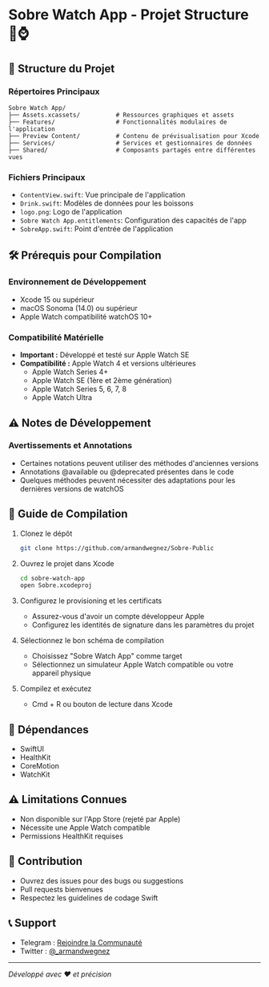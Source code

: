 # Sobre Watch App - Projet Structure 🍺⌚

## 📂 Structure du Projet

### Répertoires Principaux

```
Sobre Watch App/
├── Assets.xcassets/          # Ressources graphiques et assets
├── Features/                 # Fonctionnalités modulaires de l'application
├── Preview Content/          # Contenu de prévisualisation pour Xcode
├── Services/                 # Services et gestionnaires de données
├── Shared/                   # Composants partagés entre différentes vues
```

### Fichiers Principaux

- `ContentView.swift`: Vue principale de l'application
- `Drink.swift`: Modèles de données pour les boissons
- `logo.png`: Logo de l'application
- `Sobre Watch App.entitlements`: Configuration des capacités de l'app
- `SobreApp.swift`: Point d'entrée de l'application

## 🛠 Prérequis pour Compilation

### Environnement de Développement

- Xcode 15 ou supérieur
- macOS Sonoma (14.0) ou supérieur
- Apple Watch compatibilité watchOS 10+

### Compatibilité Matérielle

- **Important :** Développé et testé sur Apple Watch SE
- **Compatibilité :** Apple Watch 4 et versions ultérieures
  - Apple Watch Series 4+
  - Apple Watch SE (1ère et 2ème génération)
  - Apple Watch Series 5, 6, 7, 8
  - Apple Watch Ultra

## ⚠️ Notes de Développement

### Avertissements et Annotations

- Certaines notations peuvent utiliser des méthodes d'anciennes versions
- Annotations @available ou @deprecated présentes dans le code
- Quelques méthodes peuvent nécessiter des adaptations pour les dernières versions de watchOS

## 🚀 Guide de Compilation

1. Clonez le dépôt

   ```bash
   git clone https://github.com/armandwegnez/Sobre-Public
   ```

2. Ouvrez le projet dans Xcode

   ```bash
   cd sobre-watch-app
   open Sobre.xcodeproj
   ```

3. Configurez le provisioning et les certificats

   - Assurez-vous d'avoir un compte développeur Apple
   - Configurez les identités de signature dans les paramètres du projet

4. Sélectionnez le bon schéma de compilation

   - Choisissez "Sobre Watch App" comme target
   - Sélectionnez un simulateur Apple Watch compatible ou votre appareil physique

5. Compilez et exécutez
   - Cmd + R ou bouton de lecture dans Xcode

## 🔧 Dépendances

- SwiftUI
- HealthKit
- CoreMotion
- WatchKit

## ⚠️ Limitations Connues

- Non disponible sur l'App Store (rejeté par Apple)
- Nécessite une Apple Watch compatible
- Permissions HealthKit requises

## 🤝 Contribution

- Ouvrez des issues pour des bugs ou suggestions
- Pull requests bienvenues
- Respectez les guidelines de codage Swift

## 📞 Support

- Telegram : [Rejoindre la Communauté](https://t.me/+Nspah7lRUggzMzA0)
- Twitter : [@\_armandwegnez](https://x.com/_armandwegnez)

---

_Développé avec ❤️ et précision_

